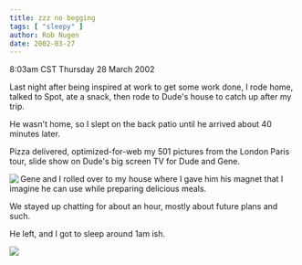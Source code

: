 ```yaml
---
title: zzz no begging
tags: [ "sleepy" ]
author: Rob Nugen
date: 2002-03-27
---
```


<title></title>
<p class=date>8:03am CST Thursday 28 March 2002</p>

<p>Last night after being inspired at work to get some work done, I
rode home, talked to Spot, ate a snack, then rode to Dude's house to
catch up after my trip.</p>

<p>He wasn't home, so I slept on the back patio until he arrived about
40 minutes later.</p>

<p>Pizza delivered, optimized-for-web my 501 pictures from the London
Paris tour, slide show on Dude's big screen TV for Dude and Gene.</p>

<p><img src='/images/peeps/Gene/no_begging.jpg' align=left> Gene and I rolled over
to my house where I gave him his magnet that I imagine he can use
while preparing delicious meals.</p>

<p>We stayed up chatting for about an hour, mostly about future plans
and such.</p>

<p>He left, and I got to sleep around 1am ish.</p>

<p><img src='/images/rob/wL-ROB.gif'/></p>

